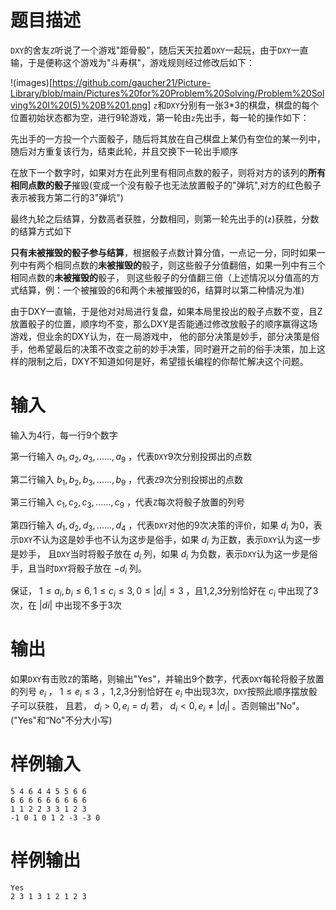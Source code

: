 # 题目描述

`DXY`的舍友`Z`听说了一个游戏"距骨骰"，随后天天拉着`DXY`一起玩，由于`DXY`一直输，于是便称这个游戏为"斗寿棋"，游戏规则经过修改后如下：

!(images)[https://github.com/gaucher21/Picture-Library/blob/main/Pictures%20for%20Problem%20Solving/Problem%20Solving%20I%20(5)%20B%201.png]
`z`和`DXY`分别有一张3*3的棋盘，棋盘的每个位置初始状态都为空，进行9轮游戏，第一轮由`z`先出手，每一轮的操作如下：


先出手的一方投一个六面骰子，随后将其放在自己棋盘上某仍有空位的某一列中，随后对方重复该行为，结束此轮，并且交换下一轮出手顺序


在放下一个数字时，如果对方在此列里有相同点数的骰子，则将对方的该列的**所有相同点数的骰子**摧毁(变成一个没有骰子也无法放置骰子的"弹坑",对方的红色骰子表示被我方第二行的3"弹坑")


最终九轮之后结算，分数高者获胜，分数相同，则第一轮先出手的(`z`)获胜，分数的结算方式如下


**只有未被摧毁的骰子参与结算**，根据骰子点数计算分值，一点记一分，同时如果一列中有两个相同点数的**未被摧毁的**骰子，则这些骰子分值翻倍，如果一列中有三个相同点数的**未被摧毁的**骰子，
则这些骰子的分值翻三倍（上述情况以分值高的方式结算，例：一个被摧毁的6和两个未被摧毁的6，结算时以第二种情况为准)


由于DXY一直输，于是他对对局进行复盘，如果本局里投出的骰子点数不变，且Z放置骰子的位置，顺序均不变，那么DXY是否能通过修改放骰子的顺序赢得这场游戏，但业余的DXY认为，在一局游戏中，
他的部分决策是妙手，部分决策是俗手，他希望最后的决策不改变之前的妙手决策，同时避开之前的俗手决策，加上这样的限制之后，DXY不知道如何是好，希望擅长编程的你帮忙解决这个问题。

# 输入

输入为4行，每一行9个数字


第一行输入 $a_1,a_2,a_3,......,a_9$ ，代表`DXY`9次分别投掷出的点数


第二行输入 $b_1,b_2,b_3,......,b_9$ ，代表`Z`9次分别投掷出的点数


第三行输入 $c_1,c_2,c_3,......,c_9$ ，代表`Z`每次将骰子放置的列号


第四行输入 $d_1,d_2,d_3,......,d_4$ ，代表`DXY`对他的9次决策的评价，如果 $d_i$ 为0，表示`DXY`不认为这是妙手也不认为这步是俗手，如果 $d_i$ 为正数，表示`DXY`认为这一步是妙手，
且`DXY`当时将骰子放在 $d_i$ 列，如果 $d_i$ 为负数，表示`DXY`认为这一步是俗手，且当时`DXY`将骰子放在 $-d_i$ 列。


保证， $1\leq a_i,b_i\leq 6,1\leq c_i\leq 3,0\leq |d_i|\leq 3$ ，且1,2,3分别恰好在 $c_i$ 中出现了3次，在 $|di|$ 中出现不多于3次

# 输出

如果`DXY`有击败`Z`的策略，则输出"Yes"，并输出9个数字，代表`DXY`每轮将骰子放置的列号 $e_i$ ， $1\leq e_i\leq 3$ ，1,2,3分别恰好在 $e_i$ 中出现3次，`DXY`按照此顺序摆放骰子可以获胜，
且若， $d_i > 0,e_i = d_i$ 若， $d_i < 0,e_i\neq |d_i|$ 。否则输出"No"。("Yes"和“No"不分大小写)


# 样例输入

```
5 4 6 4 4 5 5 6 6
6 6 6 6 6 6 6 6 6
1 1 2 2 3 3 1 2 3
-1 0 1 0 1 2 -3 -3 0
```

# 样例输出

```
Yes
2 3 1 3 1 2 1 2 3
```
